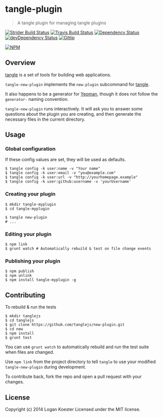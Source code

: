 # tangle-plugin

> A tangle plugin for managing tangle plugins

[![Strider Build Status](http://ci.ldk.io/tanglejs/new-plugin/badge)](https://ci.ldk.io/tanglejs/new-plugin/)
[![Travis Build Status](https://secure.travis-ci.org/tanglejs/new-plugin.png?branch=master)](http://travis-ci.org/tanglejs/new-plugin)
[![Dependency Status](https://david-dm.org/tanglejs/new-plugin.png)](https://david-dm.org/tanglejs/new-plugin)
[![devDependency Status](https://david-dm.org/tanglejs/new-plugin/dev-status.png)](https://david-dm.org/tanglejs/new-plugin#info=devDependencies)
[![Gittip](http://img.shields.io/gittip/logankoester.png)](https://www.gittip.com/logankoester/)

[![NPM](https://nodei.co/npm/tangle-new-plugin.png?downloads=true)](https://nodei.co/npm/tangle-new-plugin/)


## Overview

[tangle](https://github.com/tanglejs/tangle) is a set of tools
for building web applications.

`tangle-new-plugin` implements the `new-plugin` subcommand for
[tangle](https://github.com/tanglejs/tangle).

It also happens to be a generator for [Yeoman](http://yeoman.io), though
it does not follow the `generator-` naming convention.

`tangle-new-plugin` runs interactively. It will ask you to answer some
questions about the plugin you are creating, and then generate the necessary
files in the current directory.


## Usage

### Global configuration

If these config values are set, they will be used as defaults.

    $ tangle config -k user:name -v "Your name"
    $ tangle config -k user:email -v "you@example.com"
    $ tangle config -k user:url -v "http://yourhomepage.example"
    $ tangle config -k user:github:username -v 'yourUsername'

### Creating your plugin

    $ mkdir tangle-myplugin
    $ cd tangle-myplugin

    $ tangle new-plugin
    # ...

### Editing your plugin

    $ npm link
    $ grunt watch # Automatically rebuild & test on file change events

### Publishing your plugin

    $ npm publish
    $ npm unlink
    $ npm install tangle-myplugin -g


## Contributing

To rebuild & run the tests

    $ mkdir tanglejs
    $ cd tanglejs
    $ git clone https://github.com/tanglejs/new-plugin.git
    $ cd new
    $ npm install
    $ grunt test

You can use `grunt watch` to automatically rebuild and run the test suite when
files are changed.

Use `npm link` from the project directory to tell `tangle` to use
your modified `tangle-new-plugin` during development.

To contribute back, fork the repo and open a pull request with your changes.


## License

Copyright (c) 2014 Logan Koester
Licensed under the MIT license.


